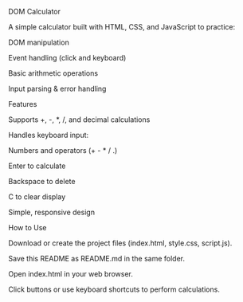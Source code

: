 DOM Calculator

A simple calculator built with HTML, CSS, and JavaScript to practice:

DOM manipulation

Event handling (click and keyboard)

Basic arithmetic operations

Input parsing & error handling

Features

Supports +, -, *, /, and decimal calculations

Handles keyboard input:

Numbers and operators (+ - * / .)

Enter to calculate

Backspace to delete

C to clear display

Simple, responsive design

How to Use

Download or create the project files (index.html, style.css, script.js).

Save this README as README.md in the same folder.

Open index.html in your web browser.

Click buttons or use keyboard shortcuts to perform calculations.
